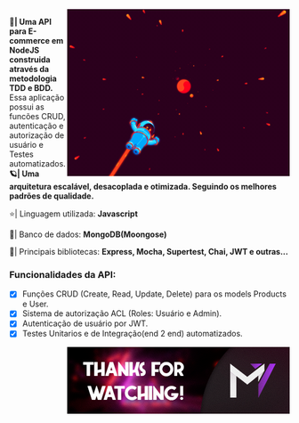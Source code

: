 <img src="./github/header.gif" min-width="400px" max-width="400px" width="400px" align="right" alt="header 1">

<p align="left"> 
  <strong>🚀| Uma API para E-commerce em NodeJS construida através da metodologia TDD e BDD.</strong> Essa aplicação possui as funcões CRUD, autenticação e autorização de usuário e Testes automatizados. <br />
  <strong>🪐| Uma arquitetura escalável, desacoplada e otimizada. Seguindo os melhores padrões de qualidade.</strong>
  
</p>

<p align="left">
  ⭐| Linguagem utilizada: <strong>Javascript</strong>
</p>

<p align="left">
  💽| Banco de dados: <strong>MongoDB(Moongose)</strong>
</p>

<p align="left">
  💼| Principais bibliotecas: <strong>Express, Mocha, Supertest, Chai, JWT e outras... </strong>
</p>

### <strong>Funcionalidades da API:</strong>

- [x] Funções CRUD (Create, Read, Update, Delete) para os models Products e User.
- [x] Sistema de autorização ACL (Roles: Usuário e Admin).
- [x] Autenticação de usuário por JWT.
- [x] Testes Unitarios e de Integração(end 2 end) automatizados.

<img src="./github/thanksfw.png" min-width="400px" max-width="400px" width="400px" align="right" alt="header 2">
